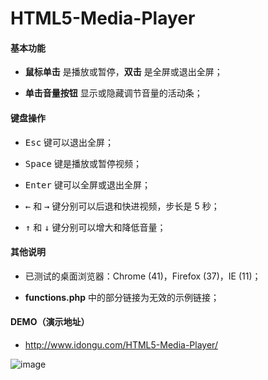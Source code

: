 # HTML5-Media-Player

#### 基本功能

- **鼠标单击** 是播放或暂停，**双击** 是全屏或退出全屏；

- **单击音量按钮** 显示或隐藏调节音量的活动条；

#### 键盘操作

- <kbd>Esc</kbd> 键可以退出全屏；

- <kbd>Space</kbd> 键是播放或暂停视频；

- <kbd>Enter</kbd> 键可以全屏或退出全屏；

- <kbd>←</kbd> 和 <kbd>→</kbd> 键分别可以后退和快进视频，步长是 5 秒；

- <kbd>↑</kbd> 和 <kbd>↓</kbd> 键分别可以增大和降低音量；

#### 其他说明

- 已测试的桌面浏览器：Chrome (41)，Firefox (37)，IE (11)；

- **functions.php** 中的部分链接为无效的示例链接；

#### DEMO（演示地址）

- http://www.idongu.com/HTML5-Media-Player/

![image](https://github.com/MinonHeart/HTML5-Media-Player/raw/master/screenshots/demo.png)